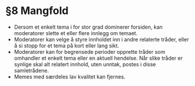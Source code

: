 # §8 Mangfold
* Dersom et enkelt tema i for stor grad dominerer forsiden, kan moderatorer slette et eller flere innlegg om temaet.
* Moderatorer kan velge å styre innholdet inn i andre relaterte tråder, eller å si stopp for et tema på kort eller lang sikt.
* Moderatorer kan for begrensede perioder opprette tråder som omhandler et enkelt tema eller en aktuell hendelse. Når slike tråder er synlige skal alt relatert innhold, uten unntak, postes i disse samletrådene.
* Memes med særdeles lav kvalitet kan fjernes.
